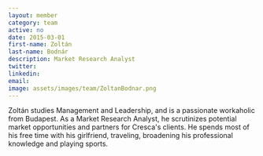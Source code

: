 ```yaml
---
layout: member
category: team
active: no
date: 2015-03-01
first-name: Zoltán
last-name: Bodnár
description: Market Research Analyst
twitter:
linkedin:
email:
image: assets/images/team/ZoltanBodnar.png
---
```

Zoltán studies Management and Leadership, and is a passionate workaholic from Budapest. As a Market Research Analyst, he scrutinizes potential market opportunities and partners for Cresca's clients. He spends most of his free time with his girlfriend, traveling, broadening his professional knowledge and playing sports.

